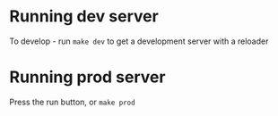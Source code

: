 # Running dev server
To develop - run `make dev` to get a development server with a reloader

# Running prod server
Press the run button, or `make prod`